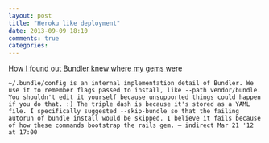 ```yaml
---
layout: post
title: "Heroku like deployment"
date: 2013-09-09 18:10
comments: true
categories: 
---
```


[How I found out Bundler knew where my gems were](http://stackoverflow.com/questions/9771172/rbenv-surviving-without-gemsets)
```
~/.bundle/config is an internal implementation detail of Bundler. We use it to remember flags passed to install, like --path vendor/bundle. You shouldn't edit it yourself because unsupported things could happen if you do that. :) The triple dash is because it's stored as a YAML file. I specifically suggested --skip-bundle so that the failing autorun of bundle install would be skipped. I believe it fails because of how these commands bootstrap the rails gem. – indirect Mar 21 '12 at 17:00
```
